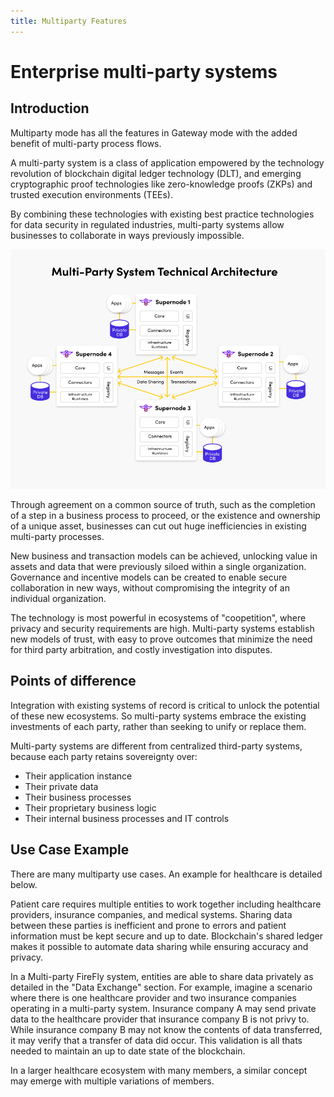 ```yaml
---
title: Multiparty Features
---
```


# Enterprise multi-party systems

## Introduction

Multiparty mode has all the features in Gateway mode with the added benefit of multi-party process flows.

A multi-party system is a class of application empowered by the technology revolution
of blockchain digital ledger technology (DLT), and emerging cryptographic proof technologies
like zero-knowledge proofs (ZKPs) and trusted execution environments (TEEs).

By combining these technologies with existing best practice technologies for
data security in regulated industries, multi-party systems allow businesses to
collaborate in ways previously impossible.

![Multiparty Mode](../../images/multiparty_mode.png "Multiparty Mode")

Through agreement on a common source of truth, such as the completion of a step in a
business process to proceed, or the existence and ownership of a unique asset, businesses
can cut out huge inefficiencies in existing multi-party processes.

New business and transaction models can be achieved, unlocking value in assets and data
that were previously siloed within a single organization. Governance and incentive
models can be created to enable secure collaboration in new ways, without compromising
the integrity of an individual organization.

The technology is most powerful in ecosystems of "coopetition", where privacy and security
requirements are high. Multi-party systems establish new models of trust, with easy to
prove outcomes that minimize the need for third party arbitration, and costly investigation
into disputes.

## Points of difference

Integration with existing systems of record is critical to unlock the potential
of these new ecosystems. So multi-party systems embrace the existing investments of
each party, rather than seeking to unify or replace them.

Multi-party systems are different from centralized third-party systems, because each
party retains sovereignty over:

- Their application instance
- Their private data
- Their business processes
- Their proprietary business logic
- Their internal business processes and IT controls

## Use Case Example

There are many multiparty use cases. An example for healthcare is detailed below.

Patient care requires multiple entities to work together including healthcare providers, insurance companies, and medical systems. Sharing data between these parties is inefficient and prone to errors and patient information must be kept secure and up to date. Blockchain's shared ledger makes it possible to automate data sharing while ensuring accuracy and privacy.

In a Multi-party FireFly system, entities are able to share data privately as detailed in the "Data Exchange" section. For example, imagine a scenario where there is one healthcare provider and two insurance companies operating in a multi-party system. Insurance company A may send private data to the healthcare provider that insurance company B is not privy to. While insurance company B may not know the contents of data transferred, it may verify that a transfer of data did occur. This validation is all thats needed to maintain an up to date state of the blockchain.

In a larger healthcare ecosystem with many members, a similar concept may emerge with multiple variations of members.

<!-- ADD DIAGRAMS FOR THIS EXAMPLE. -->

